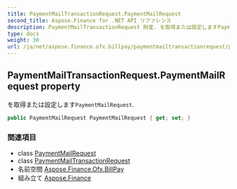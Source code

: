 ```yaml
---
title: PaymentMailTransactionRequest.PaymentMailRequest
second_title: Aspose.Finance for .NET API リファレンス
description: PaymentMailTransactionRequest 財産. を取得または設定しますPaymentMailRequest.
type: docs
weight: 30
url: /ja/net/aspose.finance.ofx.billpay/paymentmailtransactionrequest/paymentmailrequest/
---
```

## PaymentMailTransactionRequest.PaymentMailRequest property

を取得または設定します`PaymentMailRequest`.

```csharp
public PaymentMailRequest PaymentMailRequest { get; set; }
```

### 関連項目

* class [PaymentMailRequest](../../paymentmailrequest/)
* class [PaymentMailTransactionRequest](../)
* 名前空間 [Aspose.Finance.Ofx.BillPay](../../paymentmailtransactionrequest/)
* 組み立て [Aspose.Finance](../../../)


